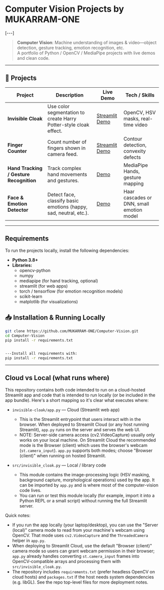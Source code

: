 # Computer Vision Projects by MUKARRAM-ONE

[---]

> **Computer Vision**: Machine understanding of images & video—object detection, gesture tracking, emotion recognition, etc.  
> A portfolio of Python / OpenCV / MediaPipe projects with live demos and clean code.

---

## 🔧 Projects

| Project | Description | Live Demo | Tech / Skills |
|---------|-------------|-----------|---------------|
| **Invisible Cloak** | Use color segmentation to create Harry Potter-style cloak effect. | [Streamlit Demo](link-here) | OpenCV, HSV masks, real-time video |
| **Finger Counter** | Count number of fingers shown in camera feed. | [Streamlit Demo](your-link) | Contour detection, convexity defects |
| **Hand Tracking / Gesture Recognition** | Track complex hand movements and gestures. | [Demo](...) | MediaPipe Hands, gesture mapping |
| **Face & Emotion Detector** | Detect face, classify basic emotions (happy, sad, neutral, etc.). | [Demo](...) | Haar cascades or DNN, small emotion model |

---

## Requirements

To run the projects locally, install the following dependencies:

- **Python 3.8+**
- **Libraries:**
  - opencv-python
  - numpy
  - mediapipe (for hand tracking, optional)
  - streamlit (for web apps)
  - torch / tensorflow (for emotion recognition models)
  - scikit-learn
  - matplotlib (for visualizations)


## 📥 Installation & Running Locally

```bash
git clone https://github.com/MUKARRAM-ONE/Computer-Vision.git
cd Computer-Vision
pip install -r requirements.txt


---Install all requirements with:
pip install -r requirements.txt
```

---

## Cloud vs Local (what runs where)

This repository contains both code intended to run on a cloud-hosted Streamlit app and code that is intended to run locally (or be included in the app bundle). Here's a short mapping so it's clear what executes where:

- `invisible-cloak/app.py` — Cloud (Streamlit web app)
  - This is the Streamlit entrypoint that users interact with in the browser. When deployed to Streamlit Cloud (or any host running Streamlit), `app.py` runs on the server and serves the web UI.
  - NOTE: Server-side camera access (cv2.VideoCapture) usually only works on your local machine. On Streamlit Cloud the recommended mode is the Browser (client) which uses the browser's webcam (`st.camera_input`). `app.py` supports both modes; choose "Browser (client)" when running on hosted Streamlit.

- `src/invisible_cloak.py` — Local / library code
  - This module contains the image-processing logic (HSV masking, background capture, morphological operations) used by the app. It can be imported by `app.py` and is where most of the computer-vision code lives.
  - You can run or test this module locally (for example, import it into a Python REPL or a small script) without running the full Streamlit server.

Quick notes:
- If you run the app locally (your laptop/desktop), you can use the "Server (local)" camera mode to read from your machine's webcam using OpenCV. That mode uses `cv2.VideoCapture` and the `ThreadedCamera` helper in `app.py`.
- When deploying to Streamlit Cloud, use the default "Browser (client)" camera mode so users can grant webcam permission in their browser; `app.py` already handles converting `st.camera_input` frames into OpenCV-compatible arrays and processing them with `src/invisible_cloak.py`.
- The repository includes `requirements.txt` (prefer headless OpenCV on cloud hosts) and `packages.txt` if the host needs system dependencies (e.g. libGL). See the repo top-level files for more deployment notes.
